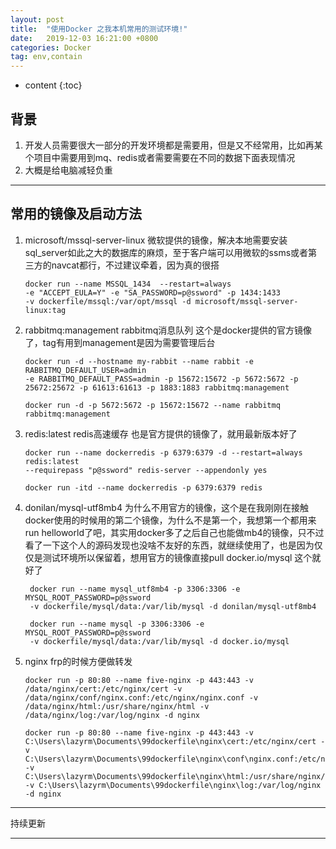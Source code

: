 ```yaml
---
layout: post
title:  "使用Docker 之我本机常用的测试环境!"
date:   2019-12-03 16:21:00 +0800
categories: Docker
tag: env,contain
---
```


* content
{:toc}

## 背景

1. 开发人员需要很大一部分的开发环境都是需要用，但是又不经常用，比如再某个项目中需要用到mq、redis或者需要需要在不同的数据下面表现情况
2. 大概是给电脑减轻负重

---

## 常用的镜像及启动方法

1. microsoft/mssql-server-linux
   微软提供的镜像，解决本地需要安装sql_server如此之大的数据库的麻烦，至于客户端可以用微软的ssms或者第三方的navcat都行，不过建议牵着，因为真的很搭

    ```shell
    docker run --name MSSQL_1434  --restart=always
    -e "ACCEPT_EULA=Y" -e "SA_PASSWORD=p@ssword" -p 1434:1433
    -v dockerfile/mssql:/var/opt/mssql -d microsoft/mssql-server-linux:tag
    ```

2. rabbitmq:management
   rabbitmq消息队列
   这个是docker提供的官方镜像了，tag有用到management是因为需要管理后台

    ```shell
    docker run -d --hostname my-rabbit --name rabbit -e RABBITMQ_DEFAULT_USER=admin
    -e RABBITMQ_DEFAULT_PASS=admin -p 15672:15672 -p 5672:5672 -p 25672:25672 -p 61613:61613 -p 1883:1883 rabbitmq:management
    ```

    ```shell
    docker run -d -p 5672:5672 -p 15672:15672 --name rabbitmq rabbitmq:management
    ```

3. redis:latest
    redis高速缓存
    也是官方提供的镜像了，就用最新版本好了

    ```shell
    docker run --name dockerredis -p 6379:6379 -d --restart=always redis:latest
    --requirepass "p@ssword" redis-server --appendonly yes
    ```

    ```shell
    docker run -itd --name dockerredis -p 6379:6379 redis
    ```

4. donilan/mysql-utf8mb4
   为什么不用官方的镜像，这个是在我刚刚在接触docker使用的时候用的第二个镜像，为什么不是第一个，我想第一个都用来run helloworld了吧，其实用docker多了之后自己也能做mb4的镜像，只不过看了一下这个人的源码发现也没啥不友好的东西，就继续使用了，也是因为仅仅是测试环境所以保留着，想用官方的镜像直接pull docker.io/mysql 这个就好了

   ```shell
    docker run --name mysql_utf8mb4 -p 3306:3306 -e MYSQL_ROOT_PASSWORD=p@ssword
    -v dockerfile/mysql/data:/var/lib/mysql -d donilan/mysql-utf8mb4
   ```

   ```shell 给懒惰的你 哈哈
    docker run --name mysql -p 3306:3306 -e MYSQL_ROOT_PASSWORD=p@ssword
    -v dockerfile/mysql/data:/var/lib/mysql -d docker.io/mysql

   ```

5. nginx
   frp的时候方便做转发

   ```shell
   docker run -p 80:80 --name five-nginx -p 443:443 -v /data/nginx/cert:/etc/nginx/cert -v /data/nginx/conf/nginx.conf:/etc/nginx/nginx.conf -v /data/nginx/html:/usr/share/nginx/html -v /data/nginx/log:/var/log/nginx -d nginx
   ```

      ```shell
   docker run -p 80:80 --name five-nginx -p 443:443 -v C:\Users\lazyrm\Documents\99dockerfile\nginx\cert:/etc/nginx/cert -v C:\Users\lazyrm\Documents\99dockerfile\nginx\conf\nginx.conf:/etc/nginx/nginx.conf -v C:\Users\lazyrm\Documents\99dockerfile\nginx\html:/usr/share/nginx/html -v C:\Users\lazyrm\Documents\99dockerfile\nginx\log:/var/log/nginx -d nginx
   ```

---
持续更新

---

[jekyll]:      http://jekyllrb.com
[jekyll-gh]:   https://github.com/jekyll/jekyll
[jekyll-help]: https://github.com/jekyll/jekyll-help
